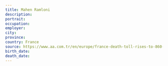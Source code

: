 ```yaml
---
title: Mahen Ramloni
description: 
portrait: 
occupation: 
employer: 
city: 
province: 
country: France
source: https://www.aa.com.tr/en/europe/france-death-toll-rises-to-860-with-5-doctors/1776680
birth_date: 
death_date: 
---
```


